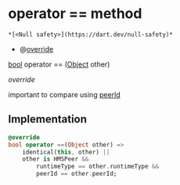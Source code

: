 


# operator == method




    *[<Null safety>](https://dart.dev/null-safety)*



- @[override](https://api.flutter.dev/flutter/dart-core/override-constant.html)

[bool](https://api.flutter.dev/flutter/dart-core/bool-class.html) operator ==
([Object](https://api.flutter.dev/flutter/dart-core/Object-class.html) other)

_override_



<p>important to compare using <a href="../../model_hms_peer/HMSPeer/peerId.md">peerId</a></p>



## Implementation

```dart
@override
bool operator ==(Object other) =>
    identical(this, other) ||
    other is HMSPeer &&
        runtimeType == other.runtimeType &&
        peerId == other.peerId;
```







